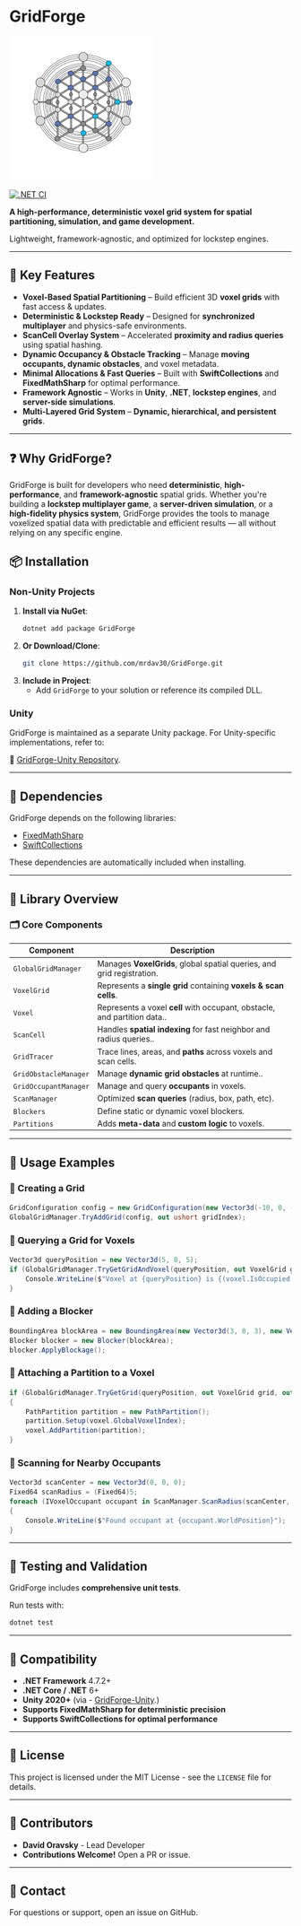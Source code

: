# GridForge

![SwiftCollections Icon](https://raw.githubusercontent.com/mrdav30/GridForge/main/icon.png)

[![.NET CI](https://github.com/mrdav30/GridForge/actions/workflows/dotnet.yml/badge.svg?branch=main)](https://github.com/mrdav30/GridForge/actions/workflows/dotnet.yml)

**A high-performance, deterministic voxel grid system for spatial partitioning, simulation, and game development.**

Lightweight, framework-agnostic, and optimized for lockstep engines.

---

## 🚀 Key Features

- **Voxel-Based Spatial Partitioning** – Build efficient 3D **voxel grids** with fast access & updates.
- **Deterministic & Lockstep Ready** – Designed for **synchronized multiplayer** and physics-safe environments.
- **ScanCell Overlay System** – Accelerated **proximity and radius queries** using spatial hashing.
- **Dynamic Occupancy & Obstacle Tracking** – Manage **moving occupants, dynamic obstacles**, and voxel metadata.
- **Minimal Allocations & Fast Queries** – Built with **SwiftCollections** and **FixedMathSharp** for optimal performance.
- **Framework Agnostic** – Works in **Unity**, **.NET**, **lockstep engines**, and **server-side simulations**.
- **Multi-Layered Grid System** – **Dynamic, hierarchical, and persistent grids**.

---

## ❓ Why GridForge?

GridForge is built for developers who need **deterministic**, **high-performance**, and **framework-agnostic** spatial grids. Whether you're building a **lockstep multiplayer game**, a **server-driven simulation**, or a **high-fidelity physics system**, GridForge provides the tools to manage voxelized spatial data with predictable and efficient results — all without relying on any specific engine.

## 📦 Installation

### Non-Unity Projects

1. **Install via NuGet**:
   ```bash
   dotnet add package GridForge
   ```
2. **Or Download/Clone**:
   ```bash
   git clone https://github.com/mrdav30/GridForge.git
   ```
3. **Include in Project**:
   - Add `GridForge` to your solution or reference its compiled DLL.

### Unity

GridForge is maintained as a separate Unity package. For Unity-specific implementations, refer to:

🔗 [GridForge-Unity Repository](https://github.com/mrdav30/GridForge-Unity).

---

## 🧩 Dependencies

GridForge depends on the following libraries:

- [FixedMathSharp](https://github.com/mrdav30/FixedMathSharp)
- [SwiftCollections](https://github.com/mrdav30/SwiftCollections)

These dependencies are automatically included when installing.

---

## 📖 Library Overview

### **🗂 Core Components**

| Component | Description |
|-----------|------------|
| `GlobalGridManager` | 	Manages **VoxelGrids**, global spatial queries, and grid registration. |
| `VoxelGrid` | Represents a **single grid** containing **voxels & scan cells**. |
| `Voxel` | Represents a voxel **cell** with occupant, obstacle, and partition data.. |
| `ScanCell` | 	Handles **spatial indexing** for fast neighbor and radius queries.. |
| `GridTracer` | Trace lines, areas, and **paths** across voxels and scan cells. |
| `GridObstacleManager` | Manage **dynamic grid obstacles** at runtime.. |
| `GridOccupantManager` | Manage and query **occupants** in voxels. |
| `ScanManager` | Optimized **scan queries** (radius, box, path, etc). |
| `Blockers` | Define static or dynamic voxel blockers. |
| `Partitions` | Adds **meta-data** and **custom logic** to voxels. |
---

## 📖 Usage Examples

### **🔹 Creating a Grid**
```csharp
GridConfiguration config = new GridConfiguration(new Vector3d(-10, 0, -10), new Vector3d(10, 0, 10));
GlobalGridManager.TryAddGrid(config, out ushort gridIndex);
```

### **🔹 Querying a Grid for Voxels**
```csharp
Vector3d queryPosition = new Vector3d(5, 0, 5);
if (GlobalGridManager.TryGetGridAndVoxel(queryPosition, out VoxelGrid grid, out Voxel voxel))
	Console.WriteLine($"Voxel at {queryPosition} is {(voxel.IsOccupied ? "occupied" : "empty")}");
}
```

### **🔹 Adding a Blocker**
```csharp
BoundingArea blockArea = new BoundingArea(new Vector3d(3, 0, 3), new Vector3d(5, 0, 5));
Blocker blocker = new Blocker(blockArea);
blocker.ApplyBlockage();
```

### **🔹 Attaching a Partition to a Voxel**
```csharp
if (GlobalGridManager.TryGetGrid(queryPosition, out VoxelGrid grid, out Voxel voxel))
{
    PathPartition partition = new PathPartition();
    partition.Setup(voxel.GlobalVoxelIndex);
    voxel.AddPartition(partition);
}
```

### **🔹 Scanning for Nearby Occupants**
```csharp
Vector3d scanCenter = new Vector3d(0, 0, 0);
Fixed64 scanRadius = (Fixed64)5;
foreach (IVoxelOccupant occupant in ScanManager.ScanRadius(scanCenter, scanRadius))
{
    Console.WriteLine($"Found occupant at {occupant.WorldPosition}");
}
```

---

## 🧪 Testing and Validation

GridForge includes **comprehensive unit tests**.

Run tests with:
```bash
dotnet test
```

---

## 🔄 Compatibility

- **.NET Framework** 4.7.2+
- **.NET Core / .NET** 6+
- **Unity 2020+** (via - [GridForge-Unity](https://github.com/mrdav30/GridForge-Unity).)
- **Supports FixedMathSharp for deterministic precision**
- **Supports SwiftCollections for optimal performance**

---

## 📄 License

This project is licensed under the MIT License - see the `LICENSE` file for details.

---

## 👥 Contributors

- **David Oravsky** - Lead Developer
- **Contributions Welcome!** Open a PR or issue.

---

## 📧 Contact

For questions or support, open an issue on GitHub.
